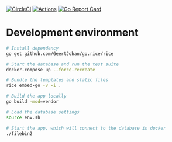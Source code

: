 [![CircleCI](https://circleci.com/gh/espebra/filebin2/tree/master.svg?style=shield)](https://circleci.com/gh/espebra/filebin2/tree/master) [![Actions](https://github.com/espebra/filebin2/workflows/Actions/badge.svg)](https://github.com/espebra/filebin2/actions)
[![Go Report Card](https://goreportcard.com/badge/github.com/espebra/filebin2)](https://goreportcard.com/report/github.com/espebra/filebin2)

# Development environment

```bash
# Install dependency
go get github.com/GeertJohan/go.rice/rice

# Start the database and run the test suite
docker-compose up --force-recreate

# Bundle the templates and static files
rice embed-go -v -i .

# Build the app locally
go build -mod=vendor

# Load the database settings
source env.sh

# Start the app, which will connect to the database in docker
./filebin2
```

